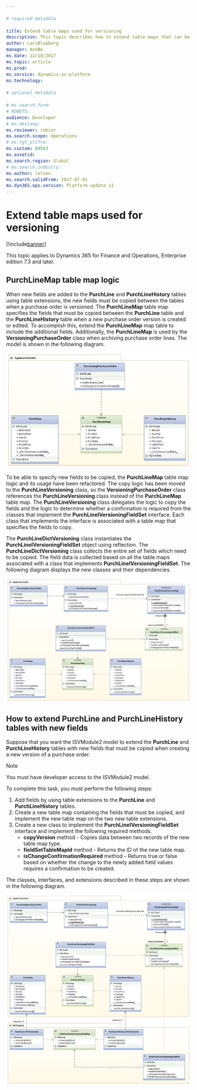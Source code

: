```yaml
---

# required metadata

title: Extend table maps used for versioning
description: This topic describes how to extend table maps that can be used for versioning.
author: LarsBlaaberg
manager: AnnBe
ms.date: 12/10/2017
ms.topic: article
ms.prod: 
ms.service: dynamics-ax-platform
ms.technology: 

# optional metadata

# ms.search.form: 
# ROBOTS: 
audience: Developer
# ms.devlang: 
ms.reviewer: robinr
ms.search.scope: Operations
# ms.tgt_pltfrm: 
ms.custom: 89563
ms.assetid: 
ms.search.region: Global
# ms.search.industry: 
ms.author: lolsen
ms.search.validFrom: 2017-07-01
ms.dyn365.ops.version: Platform update 11
---
```


# Extend table maps used for versioning

[!include[banner](../includes/banner.md)]

This topic applies to Dynamics 365 for Finance and Operations, Enterprise edition 7.3 and later.

## PurchLineMap table map logic

When new fields are added to the **PurchLine** and **PurchLineHistory** tables using table extensions, the new fields must be copied between the tables when a purchase order is versioned. The **PurchLineMap** table map specifies the fields that must be copied between the **PurchLine** table and the **PurchLineHistory** table when a new purchase order version is created or edited. To accomplish this, extend the **PurchLineMap** map table to include the additional fields. Additionally, the **PurchLineMap** is used by the **VersioningPurchaseOrder** class when archiving purchase order lines. The model is shown in the following diagram.

![VersioningPurchaseOrder](media/MapsWithVersioning1.png)

To be able to specify new fields to be copied, the **PurchLineMap** table map logic and its usage have been refactored. The copy logic has been moved to the **PurchLineVersioning** class, so the **VersioningPurchaseOrder** class references the **PurchLineVersioning** class instead of the **PurchLineMap** table map. The **PurchLineVersioning** class delegates the logic to copy the fields and the logic to determine whether a confirmation is required from the classes that implement the **PurchLineIVersioningFieldSet** interface. Each class that implements the interface is associated with a table map that specifies the fields to copy.

The **PurchLineDictVersioning** class instantiates the **PurchLineIVersioningFieldSet** object using reflection. The **PurchLineDictVersioning** class collects the entire set of fields which need to be copied. The field data is collected based on all the table maps associated with a class that implements **PurchLineIVersioningFieldSet**. The following diagram displays the new classes and their dependencies.

![Solution](media/MapsWithVersioning2.png)

## How to extend PurchLine and PurchLineHistory tables with new fields

Suppose that you want the ISVModule2 model to extend the **PurchLine** and **PurchLineHistory** tables with new fields that must be copied when creating a new version of a purchase order. 

> [!NOTE] 
> You must have developer access to the ISVModule2 model. 

To complete this task, you must perform the following steps:
1. Add fields by using table extensions to the **PurchLine** and **PurchLineHistory** tables.
2. Create a new table map containing the fields that must be copied, and implement the new table map on the two new table extensions.
3. Create a new class to implement the **PurchLineIVersioningFieldSet** interface and implement the following required methods.
    - **copyVersion** method - Copies data between two records of the new table map type.
    - **fieldSetTableMapId** method - Returns the ID of the new table map.
    - **isChangeConfirmationRequired** method - Returns true or false based on whether the change to the newly added field values requires a confirmation to be created.

The classes, interfaces, and extensions described in these steps are shown in the following diagram.

![MapClassExtensions](media/MapsWithVersioning3.png)

